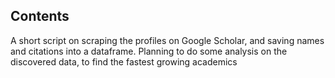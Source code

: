 ## Contents

A short script on scraping the profiles on Google Scholar, and saving names and citations into a dataframe.
Planning to do some analysis on the discovered data, to find the fastest growing academics
